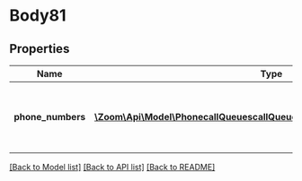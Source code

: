 # Body81

## Properties
Name | Type | Description | Notes
------------ | ------------- | ------------- | -------------
**phone_numbers** | [**\Zoom\Api\Model\PhonecallQueuescallQueueIdphoneNumbersPhoneNumbers[]**](PhonecallQueuescallQueueIdphoneNumbersPhoneNumbers.md) | Phone number(s) to be assigned to the Shared Line Group. | [optional] 

[[Back to Model list]](../README.md#documentation-for-models) [[Back to API list]](../README.md#documentation-for-api-endpoints) [[Back to README]](../README.md)


